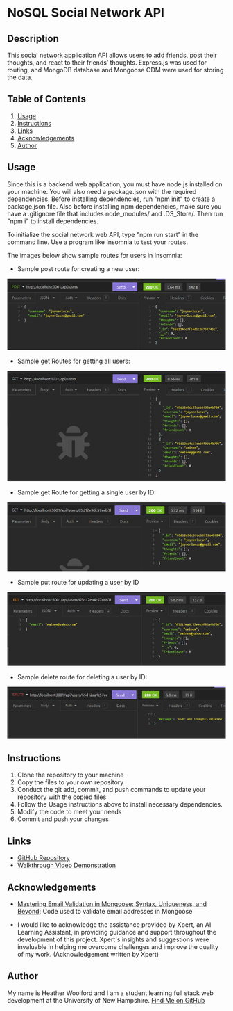 # NoSQL Social Network API

## Description
This social network application API allows users to add friends, post their thoughts, and react to their friends’ thoughts. Express.js was used for routing, and MongoDB database and Mongoose ODM were used for storing the data.

## Table of Contents
1. [Usage](#usage)
2. [Instructions](#instructions)
3. [Links](#links)
4. [Acknowledgements](#acknowledgements)
5. [Author](#author)

## Usage
Since this is a backend web application, you must have node.js installed on your machine. You will also need a package.json with the required dependencies. Before installing dependencies, run "npm init" to create a package.json file. Also before installing npm dependencies, make sure you have a .gitignore file that includes node_modules/ and .DS_Store/. Then run "npm i" to install dependencies. 

To initialize the social network web API, type "npm run start" in the command line. Use a program like Insomnia to test your routes.

The images below show sample routes for users in Insomnia:


- Sample post route for creating a new user:

![Post route for creating a new user](./assets/create-user.png)


- Sample get Routes for getting all users:

![Get route for all users](./assets/get-all-users.png)


- Sample get Route for getting a single user by ID:

![Get route for user by ID](./assets/get-user-by-id.png)


- Sample put route for updating a user by ID

![Put route for updating a user's email address](./assets/update-user.png)


- Sample delete route for deleting a user by ID:

![Delete route for deleting a user by ID](./assets/delete-user.png)


## Instructions
1. Clone the repository to your machine
2. Copy the files to your own repository
3. Conduct the git add, commit, and push commands to update your repository with the copied files
4. Follow the Usage instructions above to install necessary dependencies.
5. Modify the code to meet your needs
6. Commit and push your changes


## Links
- [GitHub Repository](https://github.com/hwoolford/nosql-social-network-api) 
- [Walkthrough Video Demonstration]()


## Acknowledgements
- [Mastering Email Validation in Mongoose: Syntax, Uniqueness, and Beyond](https://blog.bounceless.io/mastering-email-validation-in-mongoose-syntax-uniqueness-and-beyond/): Code used to validate email addresses in Mongoose

- I would like to acknowledge the assistance provided by Xpert, an AI Learning Assistant, in providing guidance and support throughout the development of this project. Xpert's insights and suggestions were invaluable in helping me overcome challenges and improve the quality of my work. (Acknowledgement written by Xpert)


## Author
My name is Heather Woolford and I am a student learning full stack web development at the University of New Hampshire.
[Find Me on GitHub](https://gist.github.com/hwoolford)